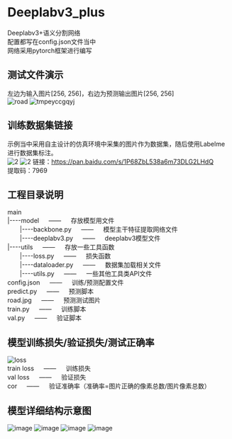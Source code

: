 # Deeplabv3_plus
Deeplabv3+语义分割网络</br>
配置都写在config.json文件当中</br>
网络采用pytorch框架进行编写</br>
## 测试文件演示
左边为输入图片[256, 256]，右边为预测输出图片[256, 256]</br>
![road](https://user-images.githubusercontent.com/77096562/173211851-ace636a2-5fcb-4b7b-bc3a-696d7e067e2a.jpg)
![tmpeyccgqyj](https://user-images.githubusercontent.com/77096562/173211863-ddfb2e1d-ed94-441c-9204-5405b26fc4a4.PNG)
## 训练数据集链接
示例当中采用自主设计的仿真环境中采集的图片作为数据集，随后使用Labelme进行数据集标注。</br>
![2](https://user-images.githubusercontent.com/77096562/182009686-89c61724-0ec4-4ffb-b783-c9162e1dabd3.jpg)
![2](https://user-images.githubusercontent.com/77096562/182009687-3ab3963e-3ddb-4c08-ac16-22955106ad0e.png)
链接：https://pan.baidu.com/s/1P68ZbL538a6m73DLG2LHdQ </br>
提取码：7969 </br>
## 工程目录说明
main</br>
|----model &emsp; —— &emsp; 存放模型用文件</br>
&emsp;&emsp;|----backbone.py &emsp; —— &emsp; 模型主干特征提取网络文件</br>
&emsp;&emsp;|----deeplabv3.py &emsp; —— &emsp; deeplabv3模型文件</br>
|----utils &emsp; —— &emsp; 存放一些工具函数</br>
&emsp;&emsp;|----loss.py &emsp; —— &emsp; 损失函数</br>
&emsp;&emsp;|----dataloader.py &emsp; —— &emsp; 数据集加载相关文件</br>
&emsp;&emsp;|----utils.py &emsp; —— &emsp; 一些其他工具类API文件</br>
config.json &emsp; —— &emsp; 训练/预测配置文件</br>
predict.py &emsp; —— &emsp; 预测脚本</br>
road.jpg &emsp; —— &emsp; 预测测试图片</br>
train.py &emsp; —— &emsp; 训练脚本</br>
val.py &emsp; —— &emsp; 验证脚本</br>
## 模型训练损失/验证损失/测试正确率
![loss](https://user-images.githubusercontent.com/77096562/173211877-8044588e-a728-49be-8788-45c7f6cbe161.png)</br>
train&nbsp;loss &emsp; —— &emsp; 训练损失</br>
val&nbsp;loss &emsp; —— &emsp; 验证损失</br>
cor &emsp; —— &emsp; 验证准确率（准确率=图片正确的像素总数/图片像素总数）</br>
## 模型详细结构示意图
![image](https://user-images.githubusercontent.com/77096562/173212818-87605b81-c577-4d99-9a69-485f4fb6207d.png)
![image](https://user-images.githubusercontent.com/77096562/173212832-87a8263b-f139-4c41-8c41-c11f4467dfd3.png)
![image](https://user-images.githubusercontent.com/77096562/173212868-b12fe62a-97ff-4d42-a2a8-e0c417ec7282.png)
![image](https://user-images.githubusercontent.com/77096562/173212961-73c305e0-b881-4422-b2ce-d2f8530495df.png)
